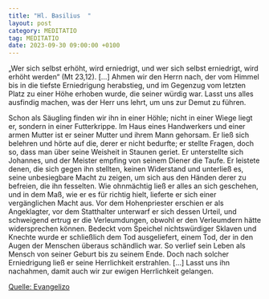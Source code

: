 ```yaml
---
title: "Hl. Basilius  "
layout: post
category: MEDITATIO
tag: MEDITATIO
date: 2023-09-30 09:00:00 +0100
---
```

„Wer sich selbst erhöht, wird erniedrigt, und wer sich selbst erniedrigt, wird erhöht werden“ (Mt 23,12). […] Ahmen wir den Herrn nach, der vom Himmel bis in die tiefste Erniedrigung herabstieg, und im Gegenzug vom letzten Platz zu einer Höhe erhoben wurde, die seiner würdig war. Lasst uns alles ausfindig machen, was der Herr uns lehrt, um uns zur Demut zu führen.<!--more-->

Schon als Säugling finden wir ihn in einer Höhle; nicht in einer Wiege liegt er, sondern in einer Futterkrippe. Im Haus eines Handwerkers und einer armen Mutter ist er seiner Mutter und ihrem Mann gehorsam. Er ließ sich belehren und hörte auf die, derer er nicht bedurfte; er stellte Fragen, doch so, dass man über seine Weisheit in Staunen geriet. Er unterstellte sich Johannes, und der Meister empfing von seinem Diener die Taufe. Er leistete denen, die sich gegen ihn stellten, keinen Widerstand und unterließ es, seine unbesiegbare Macht zu zeigen, um sich aus den Händen derer zu befreien, die ihn fesselten. Wie ohnmächtig ließ er alles an sich geschehen, und in dem Maß, wie er es für richtig hielt, lieferte er sich einer vergänglichen Macht aus. Vor dem Hohenpriester erschien er als Angeklagter, vor dem Statthalter unterwarf er sich dessen Urteil, und schweigend ertrug er die Verleumdungen, obwohl er den Verleumdern hätte widersprechen können. Bedeckt vom Speichel nichtswürdiger Sklaven und Knechte wurde er schließlich dem Tod ausgeliefert, einem Tod, der in den Augen der Menschen überaus schändlich war. So verlief sein Leben als Mensch von seiner Geburt bis zu seinem Ende. Doch nach solcher Erniedrigung ließ er seine Herrlichkeit erstrahlen. […] Lasst uns ihn nachahmen, damit auch wir zur ewigen Herrlichkeit gelangen.


[Quelle: Evangelizo](https://evangeliumtagfuertag.org/DE/gospel)
